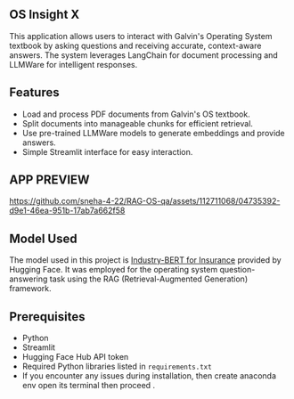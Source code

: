 ##   OS Insight X

This application allows users to interact with Galvin's Operating System textbook by asking questions and receiving accurate, context-aware answers. The system leverages LangChain for document processing and LLMWare for intelligent responses.

## Features

- Load and process PDF documents from Galvin's OS textbook.
- Split documents into manageable chunks for efficient retrieval.
- Use pre-trained LLMWare models to generate embeddings and provide answers.
- Simple Streamlit interface for easy interaction.

## APP PREVIEW

https://github.com/sneha-4-22/RAG-OS-qa/assets/112711068/04735392-d9e1-46ea-951b-17ab7a662f58


## Model Used

The model used in this project is [Industry-BERT for Insurance](https://huggingface.co/llmware/industry-bert-insurance-v0.1) provided by Hugging Face. It was employed for the operating system question-answering task using the RAG (Retrieval-Augmented Generation) framework.


## Prerequisites

- Python
- Streamlit
- Hugging Face Hub API token
- Required Python libraries listed in `requirements.txt`
- If you encounter any issues during installation, then create anaconda env open its terminal then proceed . 




